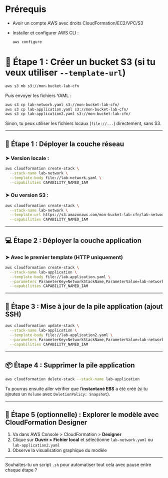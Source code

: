 # **Prérequis**

* Avoir un compte AWS avec droits CloudFormation/EC2/VPC/S3
* Installer et configurer AWS CLI :

  ```bash
  aws configure
  ```


# 📁 Étape 1 : Créer un bucket S3 (si tu veux utiliser `--template-url`)

```bash
aws s3 mb s3://mon-bucket-lab-cfn
```

Puis envoyer les fichiers YAML :

```bash
aws s3 cp lab-network.yaml s3://mon-bucket-lab-cfn/
aws s3 cp lab-application.yaml s3://mon-bucket-lab-cfn/
aws s3 cp lab-application2.yaml s3://mon-bucket-lab-cfn/
```

Sinon, tu peux utiliser les fichiers locaux (`file://...`) directement, sans S3.

---

## 🧱 Étape 1 : Déployer la couche réseau

### ➤ Version locale :

```bash
aws cloudformation create-stack \
  --stack-name lab-network \
  --template-body file://lab-network.yaml \
  --capabilities CAPABILITY_NAMED_IAM
```

### ➤ Ou version S3 :

```bash
aws cloudformation create-stack \
  --stack-name lab-network \
  --template-url https://s3.amazonaws.com/mon-bucket-lab-cfn/lab-network.yaml \
  --capabilities CAPABILITY_NAMED_IAM
```

---

## 💻 Étape 2 : Déployer la couche application

### ➤ Avec le premier template (HTTP uniquement)

```bash
aws cloudformation create-stack \
  --stack-name lab-application \
  --template-body file://lab-application.yaml \
  --parameters ParameterKey=NetworkStackName,ParameterValue=lab-network \
  --capabilities CAPABILITY_NAMED_IAM
```

---

## 🔁 Étape 3 : Mise à jour de la pile application (ajout SSH)

```bash
aws cloudformation update-stack \
  --stack-name lab-application \
  --template-body file://lab-application2.yaml \
  --parameters ParameterKey=NetworkStackName,ParameterValue=lab-network \
  --capabilities CAPABILITY_NAMED_IAM
```

---

## 📦 Étape 4 : Supprimer la pile application

```bash
aws cloudformation delete-stack --stack-name lab-application
```

Tu pourras ensuite aller vérifier que l’**instantané EBS** a été créé (si tu ajoutes un `Volume` avec `DeletionPolicy: Snapshot`).

---

## 📐 Étape 5 (optionnelle) : Explorer le modèle avec **CloudFormation Designer**

1. Va dans AWS Console > CloudFormation > **Designer**
2. Clique sur **Ouvrir > Fichier local** et sélectionne `lab-network.yaml` ou `lab-application2.yaml`
3. Observe la visualisation graphique du modèle

---

Souhaites-tu un script `.sh` pour automatiser tout cela avec pause entre chaque étape ?

